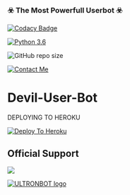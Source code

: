 ### ☣️ The Most Powerfull Userbot ☣️

[![Codacy Badge](https://api.codacy.com/project/badge/Grade/f7c51539e67b483bb8d7749acca51d3a)](https://app.codacy.com/gh/lucifeermorningstar/deviluserbot?utm_source=github.com&utm_medium=referral&utm_content=lucifeermorningstar/deviluserbot&utm_campaign=Badge_Grade_Settings)

[![Python 3.6](https://img.shields.io/badge/Python-3.6%20or%20newer-blue.svg)](https://www.python.org/downloads/release/python-360/)

![GitHub repo size](https://img.shields.io/github/repo-size/lucifeermorningstar/deviluserbot)

[![Contact Me](https://img.shields.io/badge/Telegram-Contact%20Me-informational)](https://t.me/M1CKEY_0P)


# Devil-User-Bot

DEPLOYING TO HEROKU

[![Deploy To Heroku](https://www.herokucdn.com/deploy/button.svg)](https://heroku.com/deploy?template=https://github.com/lucifeermorningstar/devilpack)

## Official Support
<a href="https://t.me/deviluserbot"><img src="https://img.shields.io/badge/Join-Support%20Group-red.svg?style=for-the-badge&logo=Telegram"></a>


[![ULTRONBOT logo](https://telegra.ph/file/44a89dae5c134fdcd8203.jpg)](https://t.me/UltronBot_Support)


